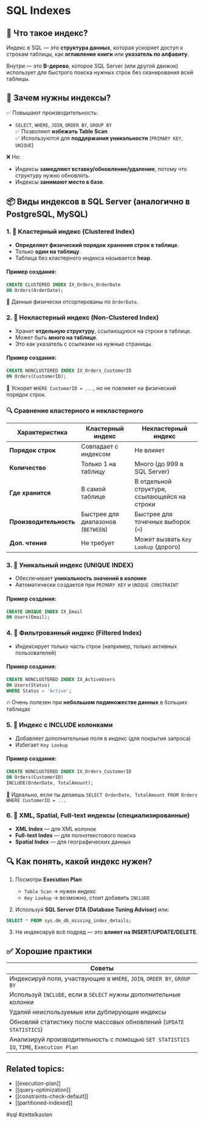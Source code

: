 # SQL Indexes 

## 📌 Что такое индекс?

Индекс в SQL — это **структура данных**, которая ускоряет доступ к строкам таблицы, как **оглавление книги** или **указатель по алфавиту**.

Внутри — это **B-дерево**, которое SQL Server (или другой движок) использует для быстрого поиска нужных строк без сканирования всей таблицы.

## 🎯 Зачем нужны индексы?

✅ Повышают производительность:
- `SELECT`, `WHERE`, `JOIN`, `ORDER BY`, `GROUP BY`  
    ✅ Позволяют **избежать Table Scan**  
    ✅ Используются для **поддержания уникальности** (`PRIMARY KEY`, `UNIQUE`)
        
❌ Но:
- Индексы **замедляют вставку/обновление/удаление**, потому что структуру нужно обновлять.    
- Индексы **занимают место в базе**.

## 📦 Виды индексов в SQL Server (аналогично в PostgreSQL, MySQL)

### 1. 🔹 **Кластерный индекс (Clustered Index)**

- **Определяет физический порядок хранения строк в таблице**.    
- Только **один на таблицу**.    
- Таблица без кластерного индекса называется **heap**.
#### Пример создания:
```sql
CREATE CLUSTERED INDEX IX_Orders_OrderDate
ON Orders(OrderDate);
```
🧠 Данные физически отсортированы по `OrderDate`.

### 2. 🔸 **Некластерный индекс (Non-Clustered Index)**

- Хранит **отдельную структуру**, ссылающуюся на строки в таблице.    
- Может быть **много на таблице**.    
- Это как указатель с ссылками на нужные страницы.
#### Пример создания:
```sql
CREATE NONCLUSTERED INDEX IX_Orders_CustomerID
ON Orders(CustomerID);
```
🧠 Ускорит `WHERE CustomerID = ...`, но не повлияет на физический порядок строк.

### 🔍 Сравнение кластерного и некластерного

|Характеристика|Кластерный индекс|Некластерный индекс|
|---|---|---|
|**Порядок строк**|Совпадает с индексом|Не влияет|
|**Количество**|Только 1 на таблицу|Много (до 999 в SQL Server)|
|**Где хранится**|В самой таблице|В отдельной структуре, ссылающейся на строки|
|**Производительность**|Быстрее для диапазонов (`BETWEEN`)|Быстрее для точечных выборок (`=`)|
|**Доп. чтения**|Не требует|Может вызвать `Key Lookup` (дорого)|

### 3. 🔹 **Уникальный индекс (UNIQUE INDEX)**

- Обеспечивает **уникальность значений в колонке**    
- Автоматически создается при `PRIMARY KEY` и `UNIQUE CONSTRAINT`
#### Пример создания:
```sql
CREATE UNIQUE INDEX IX_Email
ON Users(Email);
```

### 4. 🔹 **Фильтрованный индекс (Filtered Index)**

- Индексирует только часть строк (например, только активных пользователей)
#### Пример создания:
```sql
CREATE NONCLUSTERED INDEX IX_ActiveUsers
ON Users(Status)
WHERE Status = 'Active';
```

🔥 Очень полезен при **небольшом подмножестве данных** в больших таблицах

### 5. 🔸 **Индекс с INCLUDE колонками**

- Добавляет дополнительные поля в индекс (для покрытия запроса)    
- Избегает `Key Lookup`
#### Пример создания:
```sql
CREATE NONCLUSTERED INDEX IX_Orders_CustomerID
ON Orders(CustomerID)
INCLUDE(OrderDate, TotalAmount);
```

🧠 Идеально, если ты делаешь `SELECT OrderDate, TotalAmount FROM Orders WHERE CustomerID = ...`

### 6. 🔸 **XML, Spatial, Full-text индексы** (специализированные)

- **XML Index** — для XML колонок    
- **Full-text Index** — для полнотекстового поиска    
- **Spatial Index** — для географических данных

## 🔍 Как понять, какой индекс нужен?

1. Посмотри **Execution Plan**:    
   - `Table Scan` → нужен индекс        
   - `Key Lookup` → возможно, стоит добавить `INCLUDE`
   
2. Используй **SQL Server DTA (Database Tuning Advisor)** или:
   
```sql
SELECT * FROM sys.dm_db_missing_index_details;
```

3. Не индексируй всё подряд — это **влияет на INSERT/UPDATE/DELETE**.

## ✅ Хорошие практики

|Советы|
|---|
|Индексируй поля, участвующие в `WHERE`, `JOIN`, `ORDER BY`, `GROUP BY`|
|Используй `INCLUDE`, если в `SELECT` нужны дополнительные колонки|
|Удаляй неиспользуемые или дублирующие индексы|
|Обновляй статистику после массовых обновлений (`UPDATE STATISTICS`)|
|Анализируй производительность с помощью `SET STATISTICS IO`, `TIME`, `Execution Plan`|

## Related topics:
- [[execution-plan]]
- [[query-optimization]]
- [[constraints-check-default]]
- [[partitioned-indexed]]


#sql #zettelkasten
